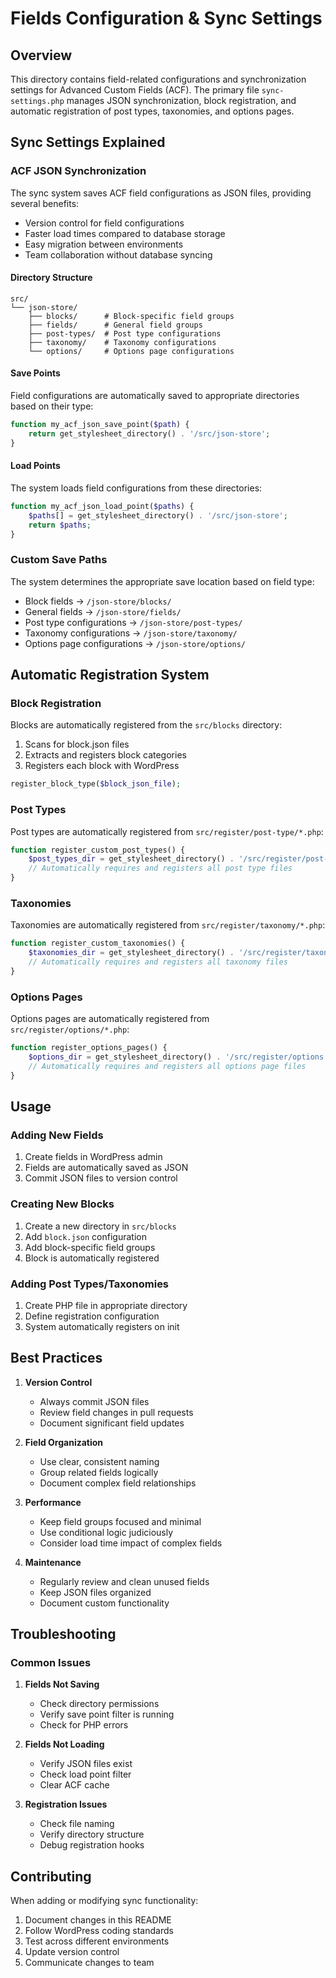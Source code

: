 # Fields Configuration & Sync Settings

## Overview

This directory contains field-related configurations and synchronization settings for Advanced Custom Fields (ACF). The primary file `sync-settings.php` manages JSON synchronization, block registration, and automatic registration of post types, taxonomies, and options pages.

## Sync Settings Explained

### ACF JSON Synchronization

The sync system saves ACF field configurations as JSON files, providing several benefits:
- Version control for field configurations
- Faster load times compared to database storage
- Easy migration between environments
- Team collaboration without database syncing

#### Directory Structure

```
src/
└── json-store/
    ├── blocks/      # Block-specific field groups
    ├── fields/      # General field groups
    ├── post-types/  # Post type configurations
    ├── taxonomy/    # Taxonomy configurations
    └── options/     # Options page configurations
```

#### Save Points

Field configurations are automatically saved to appropriate directories based on their type:

```php
function my_acf_json_save_point($path) {
    return get_stylesheet_directory() . '/src/json-store';
}
```

#### Load Points

The system loads field configurations from these directories:

```php
function my_acf_json_load_point($paths) {
    $paths[] = get_stylesheet_directory() . '/src/json-store';
    return $paths;
}
```

### Custom Save Paths

The system determines the appropriate save location based on field type:

- Block fields → `/json-store/blocks/`
- General fields → `/json-store/fields/`
- Post type configurations → `/json-store/post-types/`
- Taxonomy configurations → `/json-store/taxonomy/`
- Options page configurations → `/json-store/options/`

## Automatic Registration System

### Block Registration

Blocks are automatically registered from the `src/blocks` directory:

1. Scans for block.json files
2. Extracts and registers block categories
3. Registers each block with WordPress

```php
register_block_type($block_json_file);
```

### Post Types

Post types are automatically registered from `src/register/post-type/*.php`:

```php
function register_custom_post_types() {
    $post_types_dir = get_stylesheet_directory() . '/src/register/post-type';
    // Automatically requires and registers all post type files
}
```

### Taxonomies

Taxonomies are automatically registered from `src/register/taxonomy/*.php`:

```php
function register_custom_taxonomies() {
    $taxonomies_dir = get_stylesheet_directory() . '/src/register/taxonomy';
    // Automatically requires and registers all taxonomy files
}
```

### Options Pages

Options pages are automatically registered from `src/register/options/*.php`:

```php
function register_options_pages() {
    $options_dir = get_stylesheet_directory() . '/src/register/options';
    // Automatically requires and registers all options page files
}
```

## Usage

### Adding New Fields

1. Create fields in WordPress admin
2. Fields are automatically saved as JSON
3. Commit JSON files to version control

### Creating New Blocks

1. Create a new directory in `src/blocks`
2. Add `block.json` configuration
3. Add block-specific field groups
4. Block is automatically registered

### Adding Post Types/Taxonomies

1. Create PHP file in appropriate directory
2. Define registration configuration
3. System automatically registers on init

## Best Practices

1. **Version Control**
   - Always commit JSON files
   - Review field changes in pull requests
   - Document significant field updates

2. **Field Organization**
   - Use clear, consistent naming
   - Group related fields logically
   - Document complex field relationships

3. **Performance**
   - Keep field groups focused and minimal
   - Use conditional logic judiciously
   - Consider load time impact of complex fields

4. **Maintenance**
   - Regularly review and clean unused fields
   - Keep JSON files organized
   - Document custom functionality

## Troubleshooting

### Common Issues

1. **Fields Not Saving**
   - Check directory permissions
   - Verify save point filter is running
   - Check for PHP errors

2. **Fields Not Loading**
   - Verify JSON files exist
   - Check load point filter
   - Clear ACF cache

3. **Registration Issues**
   - Check file naming
   - Verify directory structure
   - Debug registration hooks

## Contributing

When adding or modifying sync functionality:

1. Document changes in this README
2. Follow WordPress coding standards
3. Test across different environments
4. Update version control
5. Communicate changes to team
